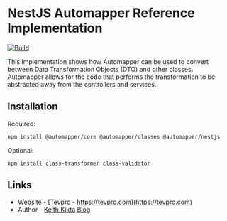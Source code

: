 # NestJS Automapper Reference Implementation

[![Build](https://github.com/Tevpro/nest-automapper-demo/actions/workflows/build.yaml/badge.svg)](https://github.com/Tevpro/nest-automapper-demo/actions/workflows/build.yaml)

This implementation shows how Automapper can be used to convert between Data Transformation Objects (DTO) and other classes. Automapper allows for the code that performs the transformation to be abstracted away from the controllers and services.

## Installation

Required:

```bash
npm install @automapper/core @automapper/classes @automapper/nestjs
```

Optional:

```
npm install class-transformer class-validator
```

## Links

- Website - [Tevpro - https://tevpro.com](https://tevpro.com)
- Author - [Keith Kikta](https://www.linkedin.com/in/keith-kikta-9621621a) [Blog](https://tevpro.com/author/keith/)
